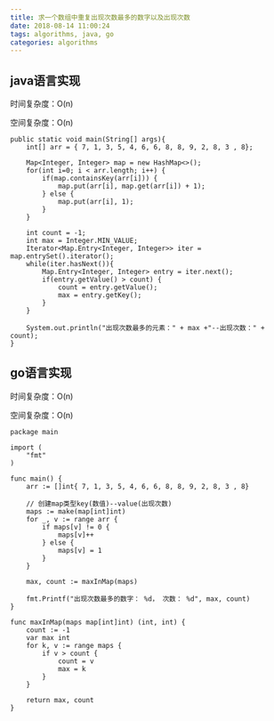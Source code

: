 ```yaml
---
title: 求一个数组中重复出现次数最多的数字以及出现次数
date: 2018-08-14 11:00:24
tags: algorithms, java, go
categories: algorithms
---
```

## java语言实现 ##

时间复杂度：O(n)

空间复杂度：O(n)

<!-- more -->

	public static void main(String[] args){  
        int[] arr = { 7, 1, 3, 5, 4, 6, 6, 8, 8, 9, 2, 8, 3 , 8};

        Map<Integer, Integer> map = new HashMap<>();
        for(int i=0; i < arr.length; i++) {
            if(map.containsKey(arr[i])) {
                map.put(arr[i], map.get(arr[i]) + 1);
            } else {
                map.put(arr[i], 1);
            }
        }

        int count = -1;
        int max = Integer.MIN_VALUE;
        Iterator<Map.Entry<Integer, Integer>> iter = map.entrySet().iterator();
        while(iter.hasNext()){
            Map.Entry<Integer, Integer> entry = iter.next();
            if(entry.getValue() > count) {
                count = entry.getValue();
                max = entry.getKey();
            }
        }

        System.out.println("出现次数最多的元素：" + max +"--出现次数：" + count);
    }

## go语言实现 ##

时间复杂度：O(n)

空间复杂度：O(n)

	package main
	
	import (
		"fmt"
	)
	
	func main() {
		arr := []int{ 7, 1, 3, 5, 4, 6, 6, 8, 8, 9, 2, 8, 3 , 8}
	
		// 创建map类型key(数值)--value(出现次数)
		maps := make(map[int]int)
		for _, v := range arr {
			if maps[v] != 0 {
				maps[v]++
			} else {
				maps[v] = 1
			}
		}
	
		max, count := maxInMap(maps)
	
		fmt.Printf("出现次数最多的数字： %d， 次数： %d", max, count)
	}
	
	func maxInMap(maps map[int]int) (int, int) {
		count := -1
		var max int 
		for k, v := range maps {
			if v > count {
				count = v
				max = k
			}
		}
	
		return max, count
	}